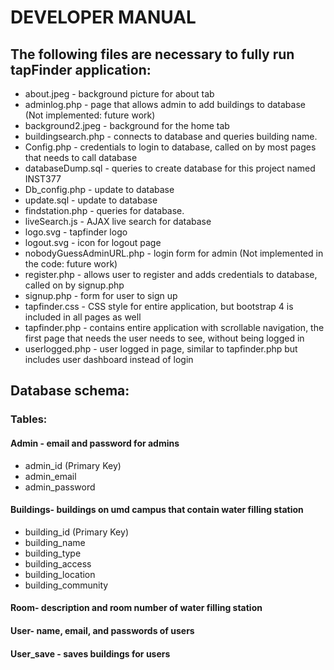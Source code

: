 # DEVELOPER MANUAL



## The following files are necessary to fully run tapFinder application:

 * about.jpeg - background picture for about tab
 * adminlog.php - page that allows admin to add buildings to database (Not implemented: future work)
 * background2.jpeg - background for the home tab
 * buildingsearch.php - connects to database and queries building name.
 * Config.php - credentials to login to database, called on by most pages that needs to call database
 * databaseDump.sql - queries to create database for this project named INST377
 * Db_config.php - update to database
 * update.sql - update to database
 * findstation.php - queries for database.
 * liveSearch.js - AJAX live search for database
 * logo.svg - tapfinder logo
 * logout.svg - icon for logout page
 * nobodyGuessAdminURL.php - login form for admin (Not implemented in the code: future work)
 * register.php - allows user to register and adds credentials to database, called on by signup.php
 * signup.php - form for user to sign up
 * tapfinder.css - CSS style for entire application, but bootstrap 4 is included in all pages as well
 * tapfinder.php - contains entire application with scrollable navigation, the first page that needs the user needs to see, without being logged in
 * userlogged.php - user logged in page, similar to tapfinder.php but includes user dashboard instead of login



## Database schema:

 ### Tables:
  #### Admin - email and password for admins 
  * admin_id (Primary Key)
  * admin_email
  * admin_password
  #### Buildings- buildings on umd campus that contain water filling station
  * building_id (Primary Key)
  * building_name
  * building_type
  * building_access
  * building_location
  * building_community
  #### Room- description and room number of water filling station
  #### User- name, email, and passwords of users
  #### User_save - saves buildings for users
